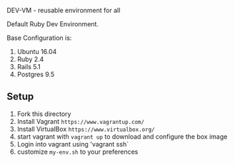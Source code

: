 DEV-VM - reusable environment for all

Default Ruby Dev Environment.

Base Configuration is:

1. Ubuntu 16.04
2. Ruby 2.4
3. Rails 5.1
4. Postgres 9.5


## Setup

1. Fork this directory
2. Install Vagrant `https://www.vagrantup.com/`
3. Install VirtualBox `https://www.virtualbox.org/`
4. start vagrant with `vagrant up` to download and configure the box image
5. Login into vagrant using 'vagrant ssh`
6. customize `my-env.sh` to your preferences
